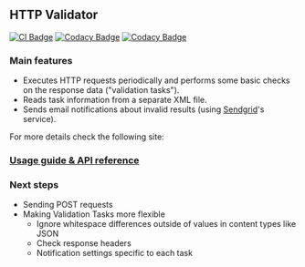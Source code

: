 ## HTTP Validator

[![CI Badge](https://github.com/lfir/http-validator/actions/workflows/ci.yml/badge.svg)](https://github.com/lfir/http-validator/actions/workflows/ci.yml)
[![Codacy Badge](https://app.codacy.com/project/badge/Grade/1ef9731e22064eccad14c374565e12bb)](https://app.codacy.com/gh/lfir/http-validator/dashboard?utm_source=gh&utm_medium=referral&utm_content=&utm_campaign=Badge_grade)
[![Codacy Badge](https://app.codacy.com/project/badge/Coverage/1ef9731e22064eccad14c374565e12bb)](https://app.codacy.com/gh/lfir/http-validator/dashboard?utm_source=gh&utm_medium=referral&utm_content=&utm_campaign=Badge_coverage)

### Main features

- Executes HTTP requests periodically and performs some basic checks on the response data 
("validation tasks").
- Reads task information from a separate XML file.
- Sends email notifications about invalid results (using [Sendgrid](https://sendgrid.com)'s service).

For more details check the following site:

### [Usage guide & API reference](https://lfir.github.io/http-validator/asciidoc/api-guide.html)

### Next steps

- Sending POST requests
- Making Validation Tasks more flexible
  - Ignore whitespace differences outside of values in content types like JSON
  - Check response headers
  - Notification settings specific to each task
